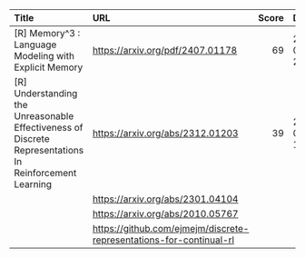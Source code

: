| Title                                                                                                  | URL                                                                 |   Score | Date                |
|:-------------------------------------------------------------------------------------------------------|:--------------------------------------------------------------------|--------:|:--------------------|
| [R] Memory^3 : Language Modeling with Explicit Memory                                                  | https://arxiv.org/pdf/2407.01178                                    |      69 | 2024-07-11 20:02:40 |
| [R] Understanding the Unreasonable Effectiveness of Discrete Representations In Reinforcement Learning | https://arxiv.org/abs/2312.01203                                    |      39 | 2024-07-13 16:20:23 |
|                                                                                                        | https://arxiv.org/abs/2301.04104                                    |         |                     |
|                                                                                                        | https://arxiv.org/abs/2010.05767                                    |         |                     |
|                                                                                                        | https://github.com/ejmejm/discrete-representations-for-continual-rl |         |                     |